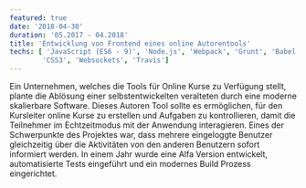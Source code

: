 ```yaml
---
featured: true
date: '2018-04-30'
duration: '05.2017 - 04.2018'
title: 'Entwicklung von Frontend eines online Autorentools'
techs: [ 'JavaScript (ES6 - 9)', 'Node.js', 'Webpack', 'Grunt', 'Babel', 'Karma', 'Chai', 'Sinon', 'Enzime', 'HTML5',
        'CSS3', 'Websockets', 'Travis']
---
```


Ein Unternehmen, welches die Tools für Online Kurse zu Verfügung stellt, plante die Ablösung
einer selbstentwickelten veralteten durch eine moderne skalierbare Software. Dieses Autoren Tool
sollte es ermöglichen, für den Kursleiter online Kurse zu erstellen und Aufgaben zu kontrollieren,
damit die Teilnehmer im Echtzeitmodus mit der Anwendung interagieren. Eines der Schwerpunkte
des Projektes war, dass mehrere eingeloggte Benutzer gleichzeitig über die Aktivitäten von den anderen Benutzern sofort informiert werden. In einem Jahr wurde eine Alfa Version entwickelt,
automatisierte Tests eingeführt und ein modernes Build Prozess eingerichtet.